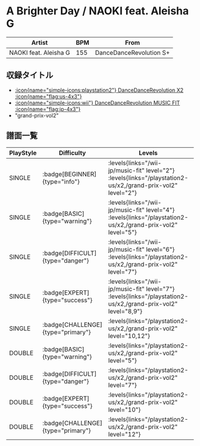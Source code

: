 # A Brighter Day / NAOKI feat. Aleisha G

|Artist|BPM|From|
|------|---|----|
|NAOKI feat. Aleisha G|155|DanceDanceRevolution S+|

## 収録タイトル

- [:icon{name="simple-icons:playstation2"} DanceDanceRevolution X2 :icon{name="flag:us-4x3"}](/playstation2-us/x2)
- [:icon{name="simple-icons:wii"} DanceDanceRevolution MUSIC FIT :icon{name="flag:jp-4x3"}](/wii-jp/music-fit)
- "grand-prix-vol2"

## 譜面一覧

|PlayStyle|Difficulty|Levels|Notes|Movie|
|---------|----------|------|-----|-----|
|SINGLE| :badge[BEGINNER]{type="info"}| :levels{links="/wii-jp/music-fit" level="2"} :levels{links="/playstation2-us/x2,/grand-prix-vol2" level="2"}|77/0||
|SINGLE| :badge[BASIC]{type="warning"}| :levels{links="/wii-jp/music-fit" level="4"} :levels{links="/playstation2-us/x2,/grand-prix-vol2" level="5"}|152/18||
|SINGLE| :badge[DIFFICULT]{type="danger"}| :levels{links="/wii-jp/music-fit" level="6"} :levels{links="/playstation2-us/x2,/grand-prix-vol2" level="7"}|221/31||
|SINGLE| :badge[EXPERT]{type="success"}| :levels{links="/wii-jp/music-fit" level="7"} :levels{links="/playstation2-us/x2,/grand-prix-vol2" level="8,9"}|262/50||
|SINGLE| :badge[CHALLENGE]{type="primary"}| :levels{links="/playstation2-us/x2,/grand-prix-vol2" level="10,12"}|364/19||
|DOUBLE| :badge[BASIC]{type="warning"}| :levels{links="/playstation2-us/x2,/grand-prix-vol2" level="5"}|164/24||
|DOUBLE| :badge[DIFFICULT]{type="danger"}| :levels{links="/playstation2-us/x2,/grand-prix-vol2" level="7"}|224/30||
|DOUBLE| :badge[EXPERT]{type="success"}| :levels{links="/playstation2-us/x2,/grand-prix-vol2" level="10"}|295/17||
|DOUBLE| :badge[CHALLENGE]{type="primary"}| :levels{links="/playstation2-us/x2,/grand-prix-vol2" level="12"}|377/24||
